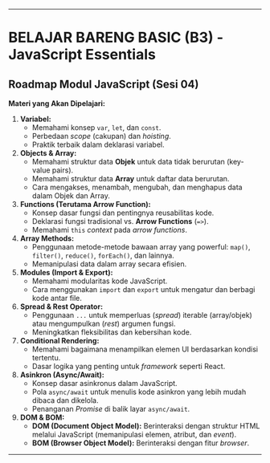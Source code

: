 
---

# BELAJAR BARENG BASIC (B3) - JavaScript Essentials

## Roadmap Modul JavaScript (Sesi 04)


**Materi yang Akan Dipelajari:**

1.  **Variabel:**
    * Memahami konsep `var`, `let`, dan `const`.
    * Perbedaan *scope* (cakupan) dan *hoisting*.
    * Praktik terbaik dalam deklarasi variabel.
2.  **Objects & Array:**
    * Memahami struktur data **Objek** untuk data tidak berurutan (key-value pairs).
    * Memahami struktur data **Array** untuk daftar data berurutan.
    * Cara mengakses, menambah, mengubah, dan menghapus data dalam Objek dan Array.
3.  **Functions (Terutama Arrow Function):**
    * Konsep dasar fungsi dan pentingnya reusabilitas kode.
    * Deklarasi fungsi tradisional vs. **Arrow Functions** (`=>`).
    * Memahami `this` *context* pada *arrow functions*.
4.  **Array Methods:**
    * Penggunaan metode-metode bawaan array yang powerful: `map()`, `filter()`, `reduce()`, `forEach()`, dan lainnya.
    * Memanipulasi data dalam array secara efisien.
5.  **Modules (Import & Export):**
    * Memahami modularitas kode JavaScript.
    * Cara menggunakan `import` dan `export` untuk mengatur dan berbagi kode antar file.
6.  **Spread & Rest Operator:**
    * Penggunaan `...` untuk memperluas (*spread*) iterable (array/objek) atau mengumpulkan (*rest*) argumen fungsi.
    * Meningkatkan fleksibilitas dan kebersihan kode.
7.  **Conditional Rendering:**
    * Memahami bagaimana menampilkan elemen UI berdasarkan kondisi tertentu.
    * Dasar logika yang penting untuk *framework* seperti React.
8.  **Asinkron (Async/Await):**
    * Konsep dasar asinkronus dalam JavaScript.
    * Pola `async/await` untuk menulis kode asinkron yang lebih mudah dibaca dan dikelola.
    * Penanganan *Promise* di balik layar `async/await`.
9.  **DOM & BOM:**
    * **DOM (Document Object Model):** Berinteraksi dengan struktur HTML melalui JavaScript (memanipulasi elemen, atribut, dan *event*).
    * **BOM (Browser Object Model):** Berinteraksi dengan fitur *browser*.

---



